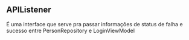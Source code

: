 ## APIListener

É  uma interface que serve pra passar informações de status de falha e sucesso entre PersonRepository
e LoginViewModel